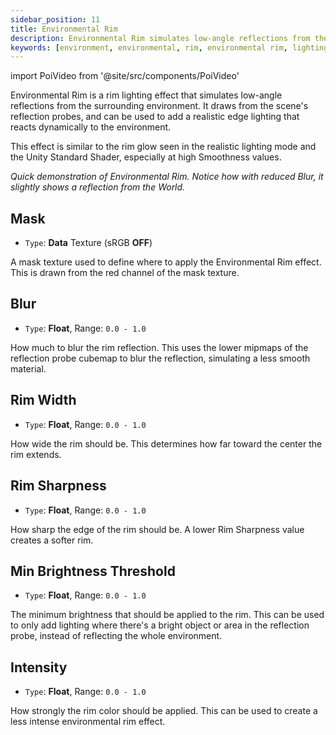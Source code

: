 ```yaml
---
sidebar_position: 11
title: Environmental Rim
description: Environmental Rim simulates low-angle reflections from the surrounding environment, drawing from the scene's reflection probes.
keywords: [environment, environmental, rim, environmental rim, lighting, shading, reflection, poiyomi, shader]
---
```

import PoiVideo from '@site/src/components/PoiVideo'

Environmental Rim is a rim lighting effect that simulates low-angle reflections from the surrounding environment. It draws from the scene's reflection probes, and can be used to add a realistic edge lighting that reacts dynamically to the environment.

This effect is similar to the rim glow seen in the realistic lighting mode and the Unity Standard Shader, especially at high Smoothness values.

<PoiVideo url='/vid/shading/EnvironmentalRim.mp4'/>

*Quick demonstration of Environmental Rim. Notice how with reduced Blur, it slightly shows a reflection from the World.*

## Mask

- `Type`: **Data** Texture (sRGB **OFF**)

A mask texture used to define where to apply the Environmental Rim effect. This is drawn from the red channel of the mask texture.

## Blur

- `Type`: **Float**, Range: `0.0 - 1.0`

How much to blur the rim reflection. This uses the lower mipmaps of the reflection probe cubemap to blur the reflection, simulating a less smooth material.

## Rim Width

- `Type`: **Float**, Range: `0.0 - 1.0`

How wide the rim should be. This determines how far toward the center the rim extends.

## Rim Sharpness

- `Type`: **Float**, Range: `0.0 - 1.0`

How sharp the edge of the rim should be. A lower Rim Sharpness value creates a softer rim.

## Min Brightness Threshold

- `Type`: **Float**, Range: `0.0 - 1.0`

The minimum brightness that should be applied to the rim. This can be used to only add lighting where there's a bright object or area in the reflection probe, instead of reflecting the whole environment. 

## Intensity

- `Type`: **Float**, Range: `0.0 - 1.0`

How strongly the rim color should be applied. This can be used to create a less intense environmental rim effect.
